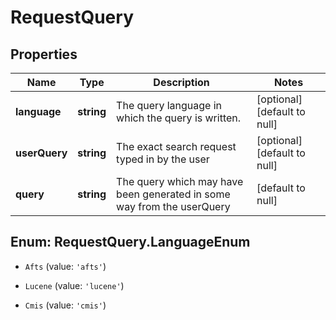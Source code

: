 # RequestQuery

## Properties
Name | Type | Description | Notes
------------ | ------------- | ------------- | -------------
**language** | **string** | The query language in which the query is written. | [optional] [default to null]
**userQuery** | **string** | The exact search request typed in by the user | [optional] [default to null]
**query** | **string** | The query which may have been generated in some way from the userQuery | [default to null]


<a name="RequestQuery.LanguageEnum"></a>
## Enum: RequestQuery.LanguageEnum


* `Afts` (value: `'afts'`)

* `Lucene` (value: `'lucene'`)

* `Cmis` (value: `'cmis'`)




